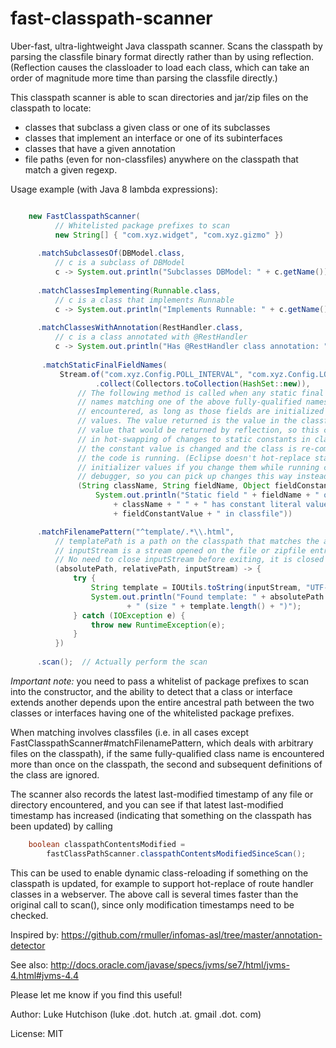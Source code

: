 fast-classpath-scanner
======================

Uber-fast, ultra-lightweight Java classpath scanner. Scans the classpath by parsing the classfile binary format directly rather than by using reflection. (Reflection causes the classloader to load each class, which can take an order of magnitude more time than parsing the classfile directly.)

This classpath scanner is able to scan directories and jar/zip files on the classpath to locate:
* classes that subclass a given class or one of its subclasses
* classes that implement an interface or one of its subinterfaces
* classes that have a given annotation
* file paths (even for non-classfiles) anywhere on the classpath that match a given regexp.

Usage example (with Java 8 lambda expressions):

```java

    new FastClasspathScanner(
          // Whitelisted package prefixes to scan
          new String[] { "com.xyz.widget", "com.xyz.gizmo" })  
          
      .matchSubclassesOf(DBModel.class,
          // c is a subclass of DBModel
          c -> System.out.println("Subclasses DBModel: " + c.getName()))
          
      .matchClassesImplementing(Runnable.class,
          // c is a class that implements Runnable
          c -> System.out.println("Implements Runnable: " + c.getName()))
          
      .matchClassesWithAnnotation(RestHandler.class,
          // c is a class annotated with @RestHandler
          c -> System.out.println("Has @RestHandler class annotation: " + c.getName()))
 
       .matchStaticFinalFieldNames(
           Stream.of("com.xyz.Config.POLL_INTERVAL", "com.xyz.Config.LOG_LEVEL")
                   .collect(Collectors.toCollection(HashSet::new)),
               // The following method is called when any static final fields with
               // names matching one of the above fully-qualified names are
               // encountered, as long as those fields are initialized to constant
               // values. The value returned is the value in the classfile, not the
               // value that would be returned by reflection, so this can be useful
               // in hot-swapping of changes to static constants in classfiles if
               // the constant value is changed and the class is re-compiled while
               // the code is running. (Eclipse doesn't hot-replace static constant
               // initializer values if you change them while running code in the
               // debugger, so you can pick up changes this way instead). 
               (String className, String fieldName, Object fieldConstantValue) ->
                   System.out.println("Static field " + fieldName + " of class "
                       + className + " " + " has constant literal value "
                       + fieldConstantValue + " in classfile"))

      .matchFilenamePattern("^template/.*\\.html",
          // templatePath is a path on the classpath that matches the above pattern;
          // inputStream is a stream opened on the file or zipfile entry.
          // No need to close inputStream before exiting, it is closed by caller.
          (absolutePath, relativePath, inputStream) -> {
              try {
                  String template = IOUtils.toString(inputStream, "UTF-8");
                  System.out.println("Found template: " + absolutePath
                          + " (size " + template.length() + ")");
              } catch (IOException e) {
                  throw new RuntimeException(e);
              }
          })
        
      .scan();  // Actually perform the scan

```

*Important note:* you need to pass a whitelist of package prefixes to scan into the constructor, and the ability to detect that a class or interface extends another depends upon the entire ancestral path between the two classes or interfaces having one of the whitelisted package prefixes.

When matching involves classfiles (i.e. in all cases except FastClasspathScanner#matchFilenamePattern, which deals with arbitrary files on the classpath), if the same fully-qualified class name is encountered more than once on the classpath, the second and subsequent definitions of the class are ignored.

The scanner also records the latest last-modified timestamp of any file or directory encountered, and you can see if that latest last-modified timestamp has increased (indicating that something on the classpath has been updated) by calling

```java
    boolean classpathContentsModified =
        fastClassPathScanner.classpathContentsModifiedSinceScan();
```

This can be used to enable dynamic class-reloading if something on the classpath is updated, for example to support hot-replace of route handler classes in a webserver. The above call is several times faster than the original call to scan(), since only modification timestamps need to be checked.

Inspired by: https://github.com/rmuller/infomas-asl/tree/master/annotation-detector

See also: http://docs.oracle.com/javase/specs/jvms/se7/html/jvms-4.html#jvms-4.4

Please let me know if you find this useful!

Author: Luke Hutchison (luke .dot. hutch .at. gmail .dot. com)

License: MIT
